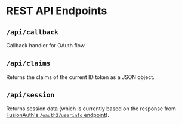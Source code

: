 # REST API Endpoints

## `/api/callback`

Callback handler for OAuth flow.

## `/api/claims`

Returns the claims of the current ID token as a JSON object.

## `/api/session`

Returns session data (which is currently based on the response from [FusionAuth's `/oauth2/userinfo` endpoint][1]).

[1]: https://fusionauth.io/docs/v1/tech/oauth/endpoints/#introspect
